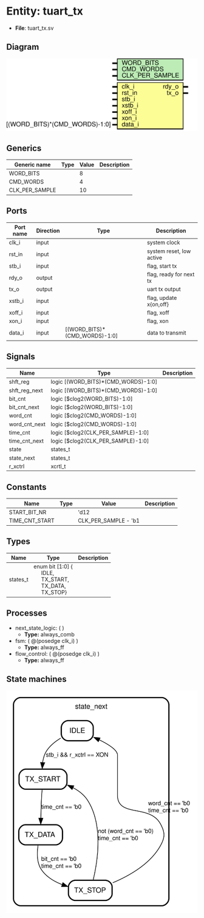 # Entity: tuart_tx 

- **File**: tuart_tx.sv
## Diagram

![Diagram](tuart_tx.svg "Diagram")
## Generics

| Generic name   | Type | Value | Description |
| -------------- | ---- | ----- | ----------- |
| WORD_BITS      |      | 8     |             |
| CMD_WORDS      |      | 4     |             |
| CLK_PER_SAMPLE |      | 10    |             |
## Ports

| Port name | Direction | Type                          | Description              |
| --------- | --------- | ----------------------------- | ------------------------ |
| clk_i     | input     |                               | system clock             |
| rst_in    | input     |                               | system reset, low active |
| stb_i     | input     |                               | flag, start tx           |
| rdy_o     | output    |                               | flag, ready for next tx  |
| tx_o      | output    |                               | uart tx output           |
| xstb_i    | input     |                               | flag, update x{on,off}   |
| xoff_i    | input     |                               | flag, xoff               |
| xon_i     | input     |                               | flag, xon                |
| data_i    | input     | [(WORD_BITS)*(CMD_WORDS)-1:0] | data to transmit         |
## Signals

| Name          | Type                                | Description |
| ------------- | ----------------------------------- | ----------- |
| shft_reg      | logic [(WORD_BITS)*(CMD_WORDS)-1:0] |             |
| shft_reg_next | logic [(WORD_BITS)*(CMD_WORDS)-1:0] |             |
| bit_cnt       | logic [$clog2(WORD_BITS)-1:0]       |             |
| bit_cnt_next  | logic [$clog2(WORD_BITS)-1:0]       |             |
| word_cnt      | logic [$clog2(CMD_WORDS)-1:0]       |             |
| word_cnt_next | logic [$clog2(CMD_WORDS)-1:0]       |             |
| time_cnt      | logic [$clog2(CLK_PER_SAMPLE)-1:0]  |             |
| time_cnt_next | logic [$clog2(CLK_PER_SAMPLE)-1:0]  |             |
| state         | states_t                            |             |
| state_next    | states_t                            |             |
| r_xctrl       | xcrtl_t                             |             |
## Constants

| Name           | Type | Value                | Description |
| -------------- | ---- | -------------------- | ----------- |
| START_BIT_NR   |      | 'd12                 |             |
| TIME_CNT_START |      | CLK_PER_SAMPLE - 'b1 |             |
## Types

| Name     | Type                                                                                                                                                                                              | Description |
| -------- | ------------------------------------------------------------------------------------------------------------------------------------------------------------------------------------------------- | ----------- |
| states_t | enum bit [1:0] {<br><span style="padding-left:20px">IDLE,<br><span style="padding-left:20px"> TX_START,<br><span style="padding-left:20px"> TX_DATA,<br><span style="padding-left:20px"> TX_STOP} |             |
## Processes
- next_state_logic: (  )
  - **Type:** always_comb
- fsm: ( @(posedge clk_i) )
  - **Type:** always_ff
- flow_control: ( @(posedge clk_i) )
  - **Type:** always_ff
## State machines

![Diagram_state_machine_0]( stm_tuart_tx_00.svg "Diagram")